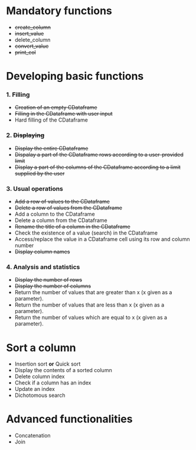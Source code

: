 
# Mandatory functions

* ~~create_column~~
* ~~insert_value~~
* delete_column 
* ~~convert_value~~
* ~~print_col~~

# Developing basic functions 
### 1. Filling
* ~~Creation of an empty CDataframe~~
* ~~Filling in the CDataframe with user input~~
* Hard filling of the CDataframe


### 2. ~~Displaying~~
* ~~Display the entire CDataframe~~
* ~~Dispalay a part of the CDataframe rows according to a user-provided limit~~
* ~~Display a part of the columns of the CDataframe according to a limit supplied by the user~~

### 3. Usual operations
* ~~Add a row of values to the CDataframe~~
* ~~Delete a row of values from the CDataframe~~
* Add a column to the CDataframe
* Delete a column from the CDataframe
* ~~Rename the title of a column in the CDataframe~~
* Check the existence of a value (search) in the CDataframe
* Access/replace the value in a CDataframe cell using its row and column number
* ~~Display column names~~

### 4. Analysis and statistics
* ~~Display the number of rows~~
* ~~Display the number of columns~~
* Return the number of values that are greater than x (x given as a parameter).
* Return the number of values that are less than x (x given as a parameter).
* Return the number of values which are equal to x (x given as a parameter).

# Sort a column
* Insertion sort **or** Quick sort
* Display the contents of a sorted column
* Delete column index
* Check if a column has an index
* Update an index
* Dichotomous search

# Advanced functionalities
* Concatenation
* Join

